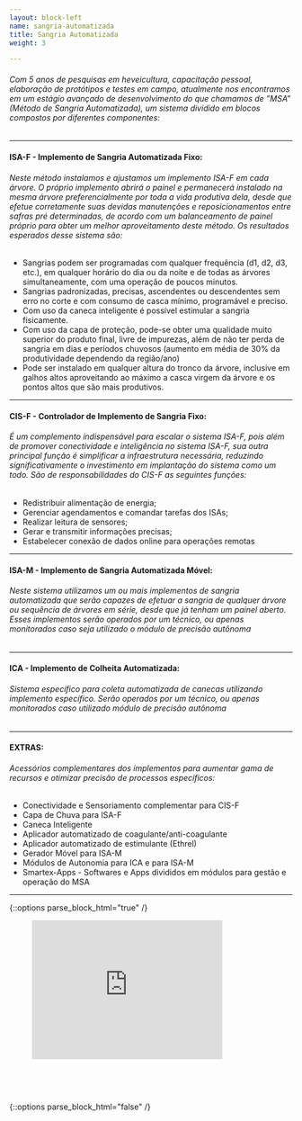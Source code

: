 ```yaml
---
layout: block-left
name: sangria-automatizada
title: Sangria Automatizada
weight: 3

---
```

###### Com 5 anos de pesquisas em heveicultura, capacitação pessoal, elaboração de protótipos e testes em campo, atualmente nos encontramos em um estágio avançado de desenvolvimento do que chamamos de ”MSA” (Método de Sangria Automatizada), um sistema dividido em blocos compostos por diferentes componentes:

***

#### **ISA-F** - Implemento de Sangria Automatizada Fixo:

###### Neste método instalamos e ajustamos um implemento ISA-F em cada árvore. O próprio implemento abrirá o painel e permanecerá instalado na mesma árvore preferencialmente por toda a vida produtiva dela, desde que efetue corretamente suas devidas manutenções e reposicionamentos entre safras pré determinadas, de acordo com um balanceamento de painel próprio para obter um melhor aproveitamento deste método. Os resultados esperados desse sistema são:

* Sangrias podem ser programadas com qualquer frequência (d1, d2, d3, etc.), em qualquer horário do dia ou da noite e de todas as árvores simultaneamente, com uma operação de poucos minutos.
* Sangrias padronizadas, precisas, ascendentes ou descendentes sem erro no corte e com consumo de casca mínimo, programável e preciso.
* Com uso da caneca inteligente é possível estimular a sangria fisicamente.
* Com uso da capa de proteção, pode-se obter uma qualidade muito superior do produto final, livre de impurezas, além de não ter perda de sangria em dias e períodos chuvosos (aumento em média de 30% da produtividade dependendo da região/ano)
* Pode ser instalado em qualquer altura do tronco da árvore, inclusive em galhos altos aproveitando ao máximo a casca virgem da árvore e os pontos altos que são mais produtivos.

***

#### **CIS-F** - Controlador de Implemento de Sangria Fixo:

###### É um complemento indispensável para escalar o sistema ISA-F,  pois além de promover conectividade e inteligência no sistema ISA-F, sua outra principal função é simplificar a infraestrutura necessária, reduzindo significativamente o investimento em implantação do sistema como um todo. São de responsabilidades do CIS-F as seguintes funções:

* Redistribuir alimentação de energia;
* Gerenciar agendamentos e comandar tarefas dos ISAs;
* Realizar leitura de sensores;
* Gerar e transmitir informações precisas;
* Estabelecer conexão de dados online para operações remotas

***

#### **ISA-M** - Implemento de Sangria Automatizada Móvel:

###### Neste sistema utilizamos um ou mais implementos de sangria automatizada que serão capazes de efetuar a sangria de qualquer árvore ou sequência de árvores em série, desde que já tenham um painel aberto. Esses implementos serão operados por um técnico, ou apenas monitorados caso seja utilizado o módulo de precisão autônoma

***

#### **ICA** - Implemento de Colheita Automatizada:

###### Sistema específico para coleta automatizada de canecas utilizando implemento específico. Serão operados por um técnico, ou apenas monitorados caso utilizado módulo de precisão autônoma

***

#### **EXTRAS:**

###### Acessórios complementares dos implementos para aumentar gama de recursos e otimizar precisão de processos específicos:

* Conectividade e Sensoriamento complementar para CIS-F
* Capa de Chuva para ISA-F
* Caneca Inteligente
* Aplicador automatizado de coagulante/anti-coagulante
* Aplicador automatizado de estimulante (Ethrel)
* Gerador Móvel para ISA-M
* Módulos de Autonomia para ICA e para ISA-M
* Smartex-Apps - Softwares e Apps divididos em módulos para gestão e operação do MSA

***

{::options parse_block_html="true" /}
<figure style="position: relative; padding-bottom: 56.25%; padding-top: 25px; height: 0;">
<iframe src="https://www.youtube.com/embed/p4DAHWZQwh0?fs=0" frameborder="0" style="position: absolute; top: 0;	left: 0; width: 80%;	height: 80%;"></iframe>
</figure>
{::options parse_block_html="false" /}